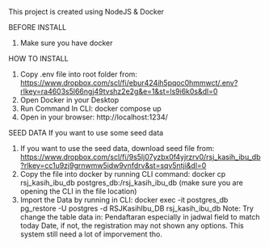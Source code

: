 This project is created using NodeJS & Docker

BEFORE INSTALL
1. Make sure you have docker

HOW TO INSTALL

1. Copy .env file into root folder from: https://www.dropbox.com/scl/fi/ebur424ih5pqoc0hmmwct/.env?rlkey=ra4603s5l66ngj49tvshz2e2g&e=1&st=ls9i6k0s&dl=0
2. Open Docker in your Desktop
3. Run Command In CLI: docker compose up
4. Open in your browser: http://localhost:1234/


SEED DATA 
If you want to use some seed data
1. If you want to use the seed data, download seed file from: https://www.dropbox.com/scl/fi/9s5lj07yzbx0f4yjrzrv0/rsj_kasih_ibu_db?rlkey=cc1u9zj9grnwmw5idw9vnfdrv&st=sqv5ntji&dl=0
2. Copy the file into docker by running CLI command: docker cp rsj_kasih_ibu_db postgres_db:/rsj_kasih_ibu_db (make sure you are opening the CLI in the file location)
3. Import the Data by running in CLI: docker exec -it postgres_db pg_restore -U postgres -d RSJKasihIbu_DB rsj_kasih_ibu_db
Note: Try change the table data in: Pendaftaran especially in jadwal field to match today Date, if not, the registration may not shown any options. This system still need a lot of imporvement tho.